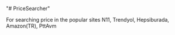 "# PriceSearcher" 

For searching price in the popular sites
N11, Trendyol, Hepsiburada, Amazon(TR), PttAvm